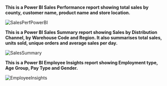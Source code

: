 **This is a Power BI Sales Performance report showing total sales by county, customer name, product name and store location.**

![SalesPerfPowerBI](https://user-images.githubusercontent.com/78261965/229500428-feba053e-6156-4aea-9c60-cda81f0484f3.png)


**This is a Power BI Sales Summary report showing Sales by Distribution Channel, by Warehouse Code and Region. It also summarises total sales, units sold, unique orders and average sales per day.**

![SalesSummary](https://user-images.githubusercontent.com/78261965/229504485-867bb53e-0678-4c99-a696-74647ebd6066.png)


**This is a Power BI Employee Insights report showing Employment type, Age Group, Pay Type and Gender.**

![EmployeeInsights](https://user-images.githubusercontent.com/78261965/229504495-6588b93a-0db7-4efd-b6ed-674ec443466b.png)
